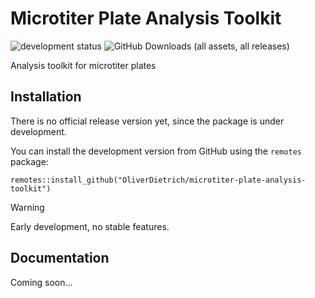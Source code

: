 # Microtiter Plate Analysis Toolkit
![development status](https://img.shields.io/badge/status-under_development-green)
![GitHub Downloads (all assets, all releases)](https://img.shields.io/github/downloads/OliverDietrich/microtiter-plate-analysis-toolkit/total)

Analysis toolkit for microtiter plates

## Installation
There is no official release version yet, since the package is under development.

You can install the development version from GitHub using the `remotes` package:
```
remotes::install_github("OliverDietrich/microtiter-plate-analysis-toolkit")
```

> [!WARNING]
> Early development, no stable features.

## Documentation
Coming soon...

